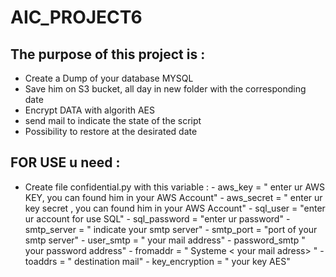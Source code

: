 # AIC_PROJECT6

## The purpose of this project is : 

  - Create a Dump of your database MYSQL
  - Save him on S3 bucket, all day in new folder with the corresponding date
  - Encrypt DATA with algorith AES 
  - send mail to indicate the state of the script
  - Possibility to restore at the desirated date 
 
 ## FOR USE u need :
 
  - Create file confidential.py with this variable : 
                                                      - aws_key = " enter ur AWS KEY, you can found him in your AWS Account"
                                                      - aws_secret = " enter ur key secret , you can found him in your AWS Account"
                                                      - sql_user = "enter ur account for use SQL"
                                                      - sql_password = "enter ur password"
                                                      - smtp_server = " indicate your smtp server"
                                                      - smtp_port = "port of your smtp server"
                                                      - user_smtp = " your mail address"
                                                      - password_smtp " your password address"
                                                      - fromaddr = " Systeme < your mail adress> "
                                                      - toaddrs = " destination mail"
                                                      - key_encryption = " your key AES"
                                                      
